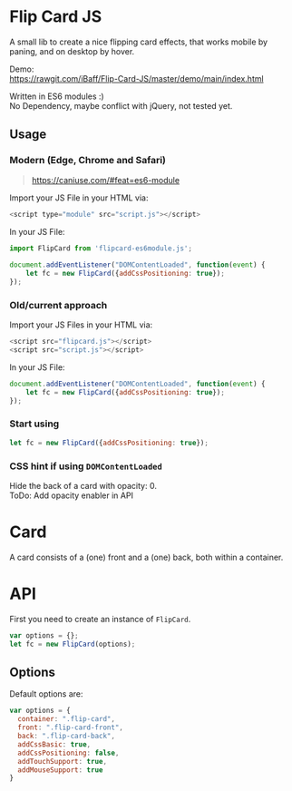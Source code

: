 # Flip Card JS
A small lib to create a nice flipping card effects, 
that works mobile by paning, and on desktop by hover.

Demo:  
https://rawgit.com/iBaff/Flip-Card-JS/master/demo/main/index.html


Written in ES6 modules :)  
No Dependency, maybe conflict with jQuery, not tested yet.

## Usage

### Modern (Edge, Chrome and Safari)
> https://caniuse.com/#feat=es6-module

Import your JS File in your HTML via:
```javascript
<script type="module" src="script.js"></script>
```

In your JS File:
```javascript
import FlipCard from 'flipcard-es6module.js';
 
document.addEventListener("DOMContentLoaded", function(event) {
    let fc = new FlipCard({addCssPositioning: true});
});
```

### Old/current approach
Import your JS Files in your HTML via:
```javascript
<script src="flipcard.js"></script>
<script src="script.js"></script>
```

In your JS File:
```javascript
document.addEventListener("DOMContentLoaded", function(event) {
    let fc = new FlipCard({addCssPositioning: true});
});
```

### Start using
```javascript
let fc = new FlipCard({addCssPositioning: true});
```

### CSS hint if using `DOMContentLoaded`
Hide the back of a card with opacity: 0.  
ToDo: Add opacity enabler in API

# Card
A card consists of a (one) front and a (one) back, both within a container.

# API
First you need to create an instance of `FlipCard`.

```javascript
var options = {};
let fc = new FlipCard(options);
```

## Options
Default options are:

```javascript
var options = {
  container: ".flip-card",
  front: ".flip-card-front",
  back: ".flip-card-back",
  addCssBasic: true,
  addCssPositioning: false,
  addTouchSupport: true,
  addMouseSupport: true
}
```